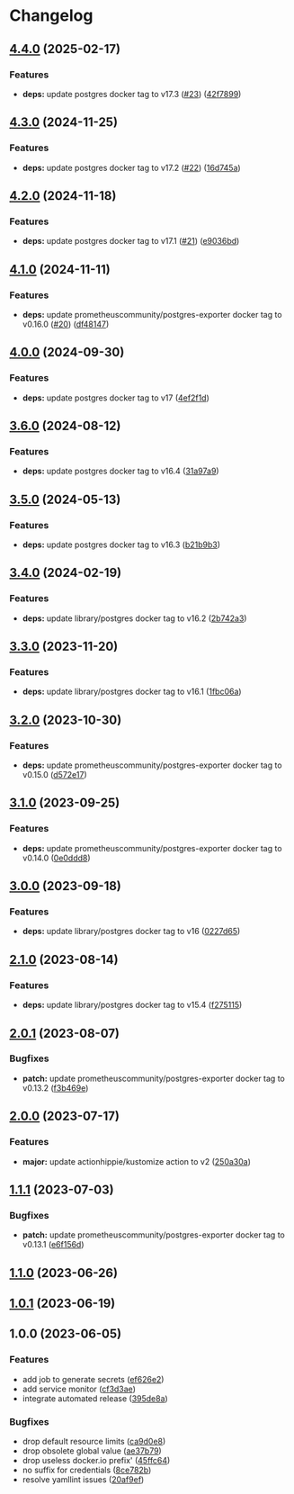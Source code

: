 # Changelog

## [4.4.0](https://github.com/kustomhippie/postgres/compare/v4.3.0...v4.4.0) (2025-02-17)


### Features

* **deps:** update postgres docker tag to v17.3 ([#23](https://github.com/kustomhippie/postgres/issues/23)) ([42f7899](https://github.com/kustomhippie/postgres/commit/42f789982944ee07c7bcc9cf5c4ecb7e96f63520))

## [4.3.0](https://github.com/kustomhippie/postgres/compare/v4.2.0...v4.3.0) (2024-11-25)


### Features

* **deps:** update postgres docker tag to v17.2 ([#22](https://github.com/kustomhippie/postgres/issues/22)) ([16d745a](https://github.com/kustomhippie/postgres/commit/16d745a260ebb20406db85cfa6f4f0d7ff9e869a))

## [4.2.0](https://github.com/kustomhippie/postgres/compare/v4.1.0...v4.2.0) (2024-11-18)


### Features

* **deps:** update postgres docker tag to v17.1 ([#21](https://github.com/kustomhippie/postgres/issues/21)) ([e9036bd](https://github.com/kustomhippie/postgres/commit/e9036bdc92b2e88771d154766c3ece09c3507ffb))

## [4.1.0](https://github.com/kustomhippie/postgres/compare/v4.0.0...v4.1.0) (2024-11-11)


### Features

* **deps:** update prometheuscommunity/postgres-exporter docker tag to v0.16.0 ([#20](https://github.com/kustomhippie/postgres/issues/20)) ([df48147](https://github.com/kustomhippie/postgres/commit/df48147b9fd02b44e7cf66da9c301716f257e79e))

## [4.0.0](https://github.com/kustomhippie/postgres/compare/v3.6.0...v4.0.0) (2024-09-30)


### Features

* **deps:** update postgres docker tag to v17 ([4ef2f1d](https://github.com/kustomhippie/postgres/commit/4ef2f1d3aff2cf5418e6a5f349990feab4a45825))

## [3.6.0](https://github.com/kustomhippie/postgres/compare/v3.5.0...v3.6.0) (2024-08-12)


### Features

* **deps:** update postgres docker tag to v16.4 ([31a97a9](https://github.com/kustomhippie/postgres/commit/31a97a96de57bd722e6a60709f19fedf54375e44))

## [3.5.0](https://github.com/kustomhippie/postgres/compare/v3.4.0...v3.5.0) (2024-05-13)


### Features

* **deps:** update postgres docker tag to v16.3 ([b21b9b3](https://github.com/kustomhippie/postgres/commit/b21b9b3257e823355f47b8c89b7b81849bc1ae28))

## [3.4.0](https://github.com/kustomhippie/postgres/compare/v3.3.0...v3.4.0) (2024-02-19)


### Features

* **deps:** update library/postgres docker tag to v16.2 ([2b742a3](https://github.com/kustomhippie/postgres/commit/2b742a31839fa3725f9e12f0b8a8bf70e2c03f9d))

## [3.3.0](https://github.com/kustomhippie/postgres/compare/v3.2.0...v3.3.0) (2023-11-20)


### Features

* **deps:** update library/postgres docker tag to v16.1 ([1fbc06a](https://github.com/kustomhippie/postgres/commit/1fbc06a3b36a932d6484168e21b017db89b9d94a))

## [3.2.0](https://github.com/kustomhippie/postgres/compare/v3.1.0...v3.2.0) (2023-10-30)


### Features

* **deps:** update prometheuscommunity/postgres-exporter docker tag to v0.15.0 ([d572e17](https://github.com/kustomhippie/postgres/commit/d572e1766bf6d856a0975209f3b258b034154574))

## [3.1.0](https://github.com/kustomhippie/postgres/compare/v3.0.0...v3.1.0) (2023-09-25)


### Features

* **deps:** update prometheuscommunity/postgres-exporter docker tag to v0.14.0 ([0e0ddd8](https://github.com/kustomhippie/postgres/commit/0e0ddd886cfefb2807a18a4cabcf93e76a3ab71d))

## [3.0.0](https://github.com/kustomhippie/postgres/compare/v2.1.0...v3.0.0) (2023-09-18)


### Features

* **deps:** update library/postgres docker tag to v16 ([0227d65](https://github.com/kustomhippie/postgres/commit/0227d65cd09f910f684c58c440191755188e1ae4))

## [2.1.0](https://github.com/kustomhippie/postgres/compare/v2.0.1...v2.1.0) (2023-08-14)


### Features

* **deps:** update library/postgres docker tag to v15.4 ([f275115](https://github.com/kustomhippie/postgres/commit/f275115e2d4c5bc0063c2b21109f4afa3276d427))

## [2.0.1](https://github.com/kustomhippie/postgres/compare/v2.0.0...v2.0.1) (2023-08-07)


### Bugfixes

* **patch:** update prometheuscommunity/postgres-exporter docker tag to v0.13.2 ([f3b469e](https://github.com/kustomhippie/postgres/commit/f3b469ed689472e1408449b53c6495bbe429b3f5))

## [2.0.0](https://github.com/kustomhippie/postgres/compare/v1.1.1...v2.0.0) (2023-07-17)


### Features

* **major:** update actionhippie/kustomize action to v2 ([250a30a](https://github.com/kustomhippie/postgres/commit/250a30a4d80c837af3504012077d582309b9182a))

## [1.1.1](https://github.com/kustomhippie/postgres/compare/v1.1.0...v1.1.1) (2023-07-03)


### Bugfixes

* **patch:** update prometheuscommunity/postgres-exporter docker tag to v0.13.1 ([e6f156d](https://github.com/kustomhippie/postgres/commit/e6f156dee041531bd7f185d743f06d160e9905c3))

## [1.1.0](https://github.com/kustomhippie/postgres/compare/v1.0.1...v1.1.0) (2023-06-26)

## [1.0.1](https://github.com/kustomhippie/postgres/compare/v1.0.0...v1.0.1) (2023-06-19)

## 1.0.0 (2023-06-05)


### Features

* add job to generate secrets ([ef626e2](https://github.com/kustomhippie/postgres/commit/ef626e2f3fce786b52b1a8065cc125ee60e95015))
* add service monitor ([cf3d3ae](https://github.com/kustomhippie/postgres/commit/cf3d3ae7808223a3b43fa3f46a19867d83f63028))
* integrate automated release ([395de8a](https://github.com/kustomhippie/postgres/commit/395de8ab45f4c06459acc434926a43528658285e))


### Bugfixes

* drop default resource limits ([ca9d0e8](https://github.com/kustomhippie/postgres/commit/ca9d0e81d903529de4b7a61466509abdf348a4b9))
* drop obsolete global value ([ae37b79](https://github.com/kustomhippie/postgres/commit/ae37b79a49f6c2afbcf4f7a1b86947a51ffc88db))
* drop useless docker.io prefix' ([45ffc64](https://github.com/kustomhippie/postgres/commit/45ffc647eb23320a097133f74a60e781d53d67d7))
* no suffix for credentials ([8ce782b](https://github.com/kustomhippie/postgres/commit/8ce782b3fe7a7d52a9a3a1a71f78d3857dfa5d97))
* resolve yamllint issues ([20af9ef](https://github.com/kustomhippie/postgres/commit/20af9ef8f9d645a6440f7a6da7697e6841b8f11c))
